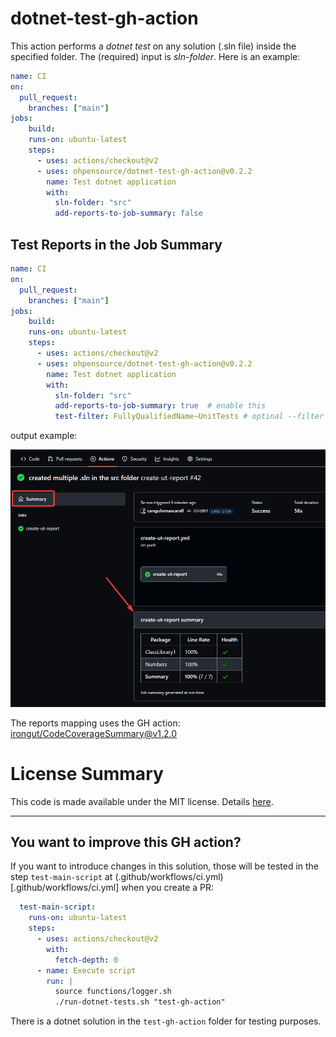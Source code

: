 # dotnet-test-gh-action

This action performs a _dotnet test_ on any solution (.sln file) inside the specified folder. The (required) input is _sln-folder_. Here is an example:

```yaml
name: CI
on:
  pull_request:
    branches: ["main"]
jobs:
    build:
    runs-on: ubuntu-latest
    steps:
      - uses: actions/checkout@v2
      - uses: ohpensource/dotnet-test-gh-action@v0.2.2
        name: Test dotnet application
        with:
          sln-folder: "src"
          add-reports-to-job-summary: false
```

## Test Reports in the Job Summary

```yaml
name: CI
on:
  pull_request:
    branches: ["main"]
jobs:
    build:
    runs-on: ubuntu-latest
    steps:
      - uses: actions/checkout@v2
      - uses: ohpensource/dotnet-test-gh-action@v0.2.2
        name: Test dotnet application
        with:
          sln-folder: "src"
          add-reports-to-job-summary: true  # enable this
          test-filter: FullyQualifiedName~UnitTests # optinal --filter argumetn for dotnet test command
```

output example:

![./docs/reports-summary.png](./docs/reports-summary.png)

The reports mapping uses the GH action: [irongut/CodeCoverageSummary@v1.2.0](https://github.com/marketplace/actions/code-coverage-summary)


# License Summary

This code is made available under the MIT license. Details [here](LICENSE).

---

## You want to improve this GH action?

If you want to introduce changes in this solution, those will be tested in the step `test-main-script` at (.github/workflows/ci.yml)[.github/workflows/ci.yml] when you create a PR:

```yml
  test-main-script:
    runs-on: ubuntu-latest
    steps:
      - uses: actions/checkout@v2
        with:
          fetch-depth: 0
      - name: Execute script
        run: |
          source functions/logger.sh
          ./run-dotnet-tests.sh "test-gh-action"
```

There is a dotnet solution in the `test-gh-action` folder for testing purposes.
